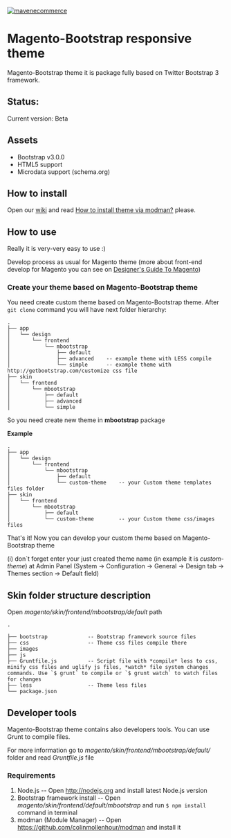 <a href="http://mavenecommerce.com/services/">![mavenecommerce](http://mavenecommerce.com/wp-content/uploads/2014/03/logo.gif)</a>

# Magento-Bootstrap responsive theme

Magento-Bootstrap theme it is package fully based on Twitter Bootstrap 3 framework.

## Status:

Current version: Beta

## Assets

* Bootstrap v3.0.0
* HTML5 support
* Microdata support (schema.org)

## How to install

Open our [wiki](https://github.com/mavenecommerce/mbootstrap/wiki) and read [How to install theme via modman?](https://github.com/mavenecommerce/mbootstrap/wiki/How-to-install-theme-via-modman%3F) please.

## How to use

Really it is very-very easy to use :)

Develop process as usual for Magento theme (more about front-end develop for Magento you can see on [Designer's Guide To Magento](http://www.magentocommerce.com/design_guide/articles/working-with-magento-themes))

### Create your theme based on Magento-Bootstrap theme

You need create custom theme based on Magento-Bootstrap theme.
After `git clone` command you will have next folder hierarchy:

```
.
├── app
│   └── design
│       └── frontend
│           └── mbootstrap
│               ├── default
│               ├── advanced    -- example theme with LESS compile
│               └── simple      -- example theme with http://getbootstrap.com/customize css file
├── skin
│   └── frontend
│       └── mbootstrap
│           ├── default
│           ├── advanced
│           └── simple
```

So you need create new theme in **mbootstrap** package

**Example**
```
.
├── app
│   └── design
│       └── frontend
│           └── mbootstrap
│               ├── default
│               └── custom-theme    -- your Custom theme templates files folder
├── skin
│   └── frontend
│       └── mbootstrap
│           ├── default
│           └── custom-theme        -- your Custom theme css/images files
```

That's it!
Now you can develop your custom theme based on Magento-Bootstrap theme

(i) don`t forget enter your just created theme name (in example it is *custom-theme*)
at Admin Panel (System -> Configuration -> General -> Design tab -> Themes section -> Default field)

## Skin folder structure description

Open *magento/skin/frontend/mbootstrap/default* path

```
.

├── bootstrap             -- Bootstrap framework source files
├── css                   -- Theme css files compile there
├── images
├── js
├── Gruntfile.js          -- Script file with *compile* less to css, minify css files and uglify js files, *watch* file system changes commands. Use `$ grunt` to compile or `$ grunt watch` to watch files for changes
├── less                  -- Theme less files
└── package.json

```

## Developer tools

Magento-Bootstrap theme contains also developers tools. You can use Grunt to compile files.

For more information go to *magento/skin/frontend/mbootstrap/default/* folder and read *Gruntfile.js* file

### Requirements

1. Node.js                              -- Open http://nodejs.org and install latest Node.js version
2. Bootstrap framework install          -- Open *magento/skin/frontend/default/mbootstrap* and run `$ npm install` command in terminal
3. modman (Module Manager)              -- Open https://github.com/colinmollenhour/modman and install it

